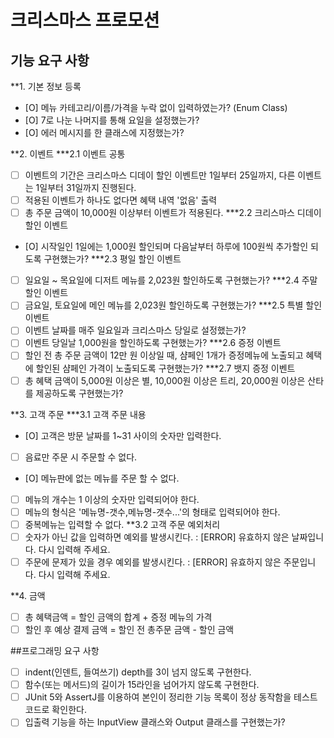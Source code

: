# 크리스마스 프로모션

## 기능 요구 사항
**1. 기본 정보 등록
- [O] 메뉴 카테고리/이름/가격을 누락 없이 입력하였는가? (Enum Class)
- [O] 7로 나눈 나머지를 통해 요일을 설정했는가?
- [O] 에러 메시지를 한 클래스에 지정했는가?


**2. 이벤트
***2.1 이벤트 공통
- [ ] 이벤트의 기간은 크리스마스 디데이 할인 이벤트만 1일부터 25일까지, 다른 이벤트는 1일부터 31일까지 진행된다.
- [ ] 적용된 이벤트가 하나도 없다면 혜택 내역 '없음' 출력
- [ ] 총 주문 금액이 10,000원 이상부터 이벤트가 적용된다.
***2.2 크리스마스 디데이 할인 이벤트
- [O] 시작일인 1일에는 1,000원 할인되며 다음날부터 하루에 100원씩 추가할인 되도록 구현했는가?
***2.3 평일 할인 이벤트
- [ ] 일요일 ~ 목요일에 디저트 메뉴를 2,023원 할인하도록 구현했는가?
***2.4 주말 할인 이벤트
- [ ] 금요일, 토요일에 메인 메뉴를 2,023원 할인하도록 구현했는가?
***2.5 특별 할인 이벤트
- [ ] 이벤트 날짜를 매주 일요일과 크리스마스 당일로 설정했는가?
- [ ] 이벤트 당일날 1,000원을 할인하도록 구현했는가?
***2.6 증정 이벤트
- [ ] 할인 전 총 주문 금액이 12만 원 이상일 때, 샴페인 1개가 증정메뉴에 노출되고 혜택에 할인된 샴페인 가격이 노출되도록 구현했는가?
***2.7 뱃지 증정 이벤트
- [ ] 총 혜택 금액이 5,000원 이상은 별, 10,000원 이상은 트리, 20,000원 이상은 산타를 제공하도록 구현했는가?

**3. 고객 주문
***3.1 고객 주문 내용
- [O] 고객은 방문 날짜를 1~31 사이의 숫자만 입력한다.
- [ ] 음료만 주문 시 주문할 수 없다.
- [O] 메뉴판에 없는 메뉴를 주문 할 수 없다.
- [ ] 메뉴의 개수는 1 이상의 숫자만 입력되어야 한다.
- [ ] 메뉴의 형식은 '메뉴명-갯수,메뉴명-갯수...'의 형태로 입력되어야 한다.
- [ ] 중복메뉴는 입력할 수 없다.
**3.2 고객 주문 예외처리
- [ ] 숫자가 아닌 값을 입력하면 예외를 발생시킨다. : [ERROR] 유효하지 않은 날짜입니다. 다시 입력해 주세요.
- [ ] 주문에 문제가 있을 경우 예외를 발생시킨다. : [ERROR] 유효하지 않은 주문입니다. 다시 입력해 주세요.

**4. 금액 
- [ ] 총 혜택금액 = 할인 금액의 합계 + 증정 메뉴의 가격
- [ ] 할인 후 예상 결제 금액 = 할인 전 총주문 금액 - 할인 금액

##프로그래밍 요구 사항
- [ ] indent(인덴트, 들여쓰기) depth를 3이 넘지 않도록 구현한다.
- [ ] 함수(또는 메서드)의 길이가 15라인을 넘어가지 않도록 구현한다.
- [ ] JUnit 5와 AssertJ를 이용하여 본인이 정리한 기능 목록이 정상 동작함을 테스트 코드로 확인한다.
- [ ] 입출력 기능을 하는 InputView 클래스와 Output 클래스를 구현했는가? 
